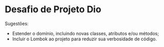 # Desafio de Projeto Dio 

Sugestões:
- Estender o domínio, incluindo novas classes, atributos e/ou métodos;
- Incluir o Lombok ao projeto para reduzir sua verbosidade de código.